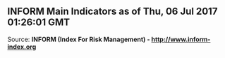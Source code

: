 ## INFORM Main Indicators as of Thu, 06 Jul 2017 01:26:01 GMT

Source: **INFORM (Index For Risk Management) - http://www.inform-index.org**